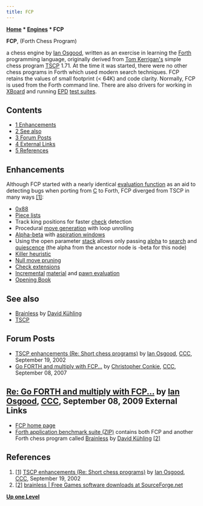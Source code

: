 ```yaml
---
title: FCP
---
```

**[Home](Home "Home") * [Engines](Engines "Engines") * FCP**

**FCP**, (Forth Chess Program)

a chess engine by [Ian Osgood](Ian_Osgood "Ian Osgood"), written as an exercise in learning the [Forth](Forth "Forth") programming language, originally derived from [Tom Kerrigan's](Tom_Kerrigan "Tom Kerrigan") simple chess program [TSCP](TSCP "TSCP") 1.71. At the time it was started, there were no other chess programs in Forth which used modern search techniques. FCP retains the values of small footprint (\< 64K) and code clarity.
Normally, FCP is used from the Forth command line. There are also drivers for working in [XBoard](Chess_Engine_Communication_Protocol "Chess Engine Communication Protocol") and running [EPD](Extended_Position_Description "Extended Position Description") [test suites](Test-Positions "Test-Positions").

## Contents

- [1 Enhancements](#enhancements)
- [2 See also](#see-also)
- [3 Forum Posts](#forum-posts)
- [4 External Links](#external-links)
- [5 References](#references)

## Enhancements

Although FCP started with a nearly identical [evaluation function](Evaluation_Function "Evaluation Function") as an aid to detecting bugs when porting from [C](C "C") to Forth, FCP diverged from TSCP in many ways <a id="cite-note-1" href="#cite-ref-1">[1]</a>:

- [0x88](0x88 "0x88")
- [Piece lists](Piece-Lists "Piece-Lists")
- Track king positions for faster [check](Check "Check") detection
- Procedural [move generation](Move_Generation "Move Generation") with loop unrolling
- [Alpha-beta](Alpha-Beta "Alpha-Beta") with [aspiration windows](Aspiration_Windows "Aspiration Windows")
- Using the open parameter [stack](Stack "Stack") allows only passing [alpha](Alpha "Alpha") to [search](Search "Search") and [quiescence](Quiescence_Search "Quiescence Search") (the alpha from the ancestor node is -beta for this node)
- [Killer heuristic](Killer_Heuristic "Killer Heuristic")
- [Null move pruning](Null_Move_Pruning "Null Move Pruning")
- [Check extensions](Check_Extensions "Check Extensions")
- [Incremental](Incremental_Updates "Incremental Updates") [material](Material "Material") and [pawn evaluation](Pawn_Structure "Pawn Structure")
- [Opening Book](Opening_Book "Opening Book")

## See also

- [Brainless](</Brainless_(Forth)> "Brainless (Forth)") by [David Kühling](David_K%C3%BChling "David Kühling")
- [TSCP](TSCP "TSCP")

## Forum Posts

- [TSCP enhancements (Re: Short chess programs)](https://www.stmintz.com/ccc/index.php?id=252881) by [Ian Osgood](Ian_Osgood "Ian Osgood"), [CCC](CCC "CCC"), September 19, 2002
- [Go FORTH and multiply with FCP...](http://www.talkchess.com/forum3/viewtopic.php?f=2&t=29692) by [Christopher Conkie](index.php?title=Christopher_Conkie&action=edit&redlink=1 "Christopher Conkie (page does not exist)"), [CCC](CCC "CCC"), September 08, 2007

## [Re: Go FORTH and multiply with FCP...](http://www.talkchess.com/forum3/viewtopic.php?f=2&t=29692&start=9) by [Ian Osgood](Ian_Osgood "Ian Osgood"), [CCC](CCC "CCC"), September 08, 2009 External Links

- [FCP home page](http://www.quirkster.com/iano/forth/FCP.html)
- [Forth application benchmark suite (ZIP)](http://www.complang.tuwien.ac.at/forth/appbench.zip) contains both FCP and another Forth chess program called [Brainless](</Brainless_(Forth)> "Brainless (Forth)") by [David Kühling](David_K%C3%BChling "David Kühling") <a id="cite-note-2" href="#cite-ref-2">[2]</a>

## References

1. <a id="cite-ref-1" href="#cite-note-1">[1]</a> [TSCP enhancements (Re: Short chess programs)](https://www.stmintz.com/ccc/index.php?id=252881) by [Ian Osgood](Ian_Osgood "Ian Osgood"), [CCC](CCC "CCC"), September 19, 2002
1. <a id="cite-ref-2" href="#cite-note-2">[2]</a> [brainless | Free Games software downloads at SourceForge.net](http://sourceforge.net/projects/forth-brainless/)

**[Up one Level](Engines "Engines")**

